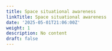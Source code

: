 ```yaml
---
title: Space situational awareness
linkTitle: Space situational awareness
date: '2025-05-01T21:06:00Z'
weight: 1
description: No content
draft: false
---
```



